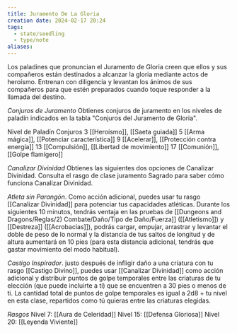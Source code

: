 ```yaml
---
title: Juramento De La Gloria
creation date: 2024-02-17 20:24
tags:
  - state/seedling
  - type/note
aliases:
---
```

Los paladines que pronuncian el Juramento de Gloria creen que ellos y sus compañeros están
destinados a alcanzar la gloria mediante actos de heroísmo.
Entrenan con diligencia y levantan los ánimos de sus compañeros para que estén preparados cuando toque responder a la llamada del destino.

*Conjuros de Juramento*
Obtienes conjuros de juramento en los niveles de paladín indicados en la tabla "Conjuros del
Juramento de Gloria".

Nivel de Paladín             Conjuros
       3                           [[Heroísmo]], [[Saeta guiada]]
       5                           [[Arma mágica]], [[Potenciar característica]]
       9                           [[Acelerar]], [[Protección contra energía]]
       13                          [[Compulsión]], [[Libertad de movimiento]]
       17                          [[Comunión]], [[Golpe flamígero]]

*Canalizar Divinidad*
Obtienes las siguientes dos opciones de Canalizar Divinidad. Consulta el rasgo de clase juramento
Sagrado para saber cómo funciona Canalizar Divinidad.

*Atleta sin Parangón*. Como acción adicional, puedes usar tu rasgo [[Canalizar Divinidad]] para potenciar tus capacidades atléticas. Durante los siguientes 10 minutos, tendrás ventaja en las pruebas de [[Dungeons and Dragons/Reglas/2) Combate/Daño/Tipo de Daño/Fuerza]] ([[Atletismo]]) y [[Destreza]] ([[Acrobacias]]), podrás cargar, empujar, arrastrar y levantar el doble de peso de lo normal y la distancia de tus saltos de longitud y de altura aumentará en 10 pies (para esta distancia adicional, tendrás que gastar movimiento del modo habitual).

*Castigo Inspirador*. justo después de infligir daño a una criatura con tu rasgo [[Castigo Divino]], puedes usar [[Canalizar Divinidad]] como acción adicional y distribuir puntos de golpe temporales entre las criaturas de tu elección (que puede incluirte a ti) que se encuentren a 30 pies o menos de ti. La cantidad total de puntos de golpe temporales es igual a 2d8 + tu nivel en esta clase, repartidos como tú quieras entre las criaturas elegidas.


*Rasgos*
Nivel 7: [[Aura de Celeridad]]
Nivel 15: [[Defensa Gloriosa]]
Nivel 20: [[Leyenda Viviente]]